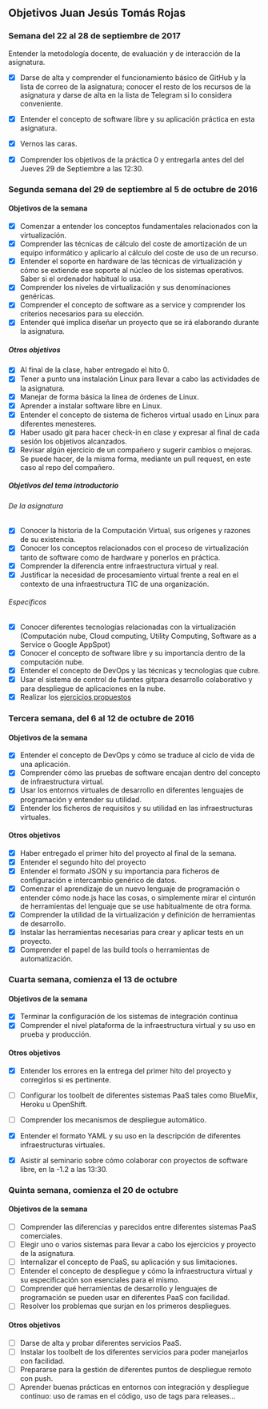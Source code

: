 ## Objetivos Juan Jesús Tomás Rojas
### Semana del 22 al 28 de septiembre de 2017
Entender la metodología docente, de evaluación y de interacción de la asignatura.

- [x] Darse de alta y comprender el funcionamiento básico de GitHub y la lista de correo de la asignatura; conocer el resto de los recursos de la asignatura y darse de alta en la lista de Telegram si lo considera conveniente.

- [x] Entender el concepto de software libre y su aplicación práctica en esta asignatura.

- [x] Vernos las caras.

- [x] Comprender los objetivos de la práctica 0 y entregarla antes del del Jueves 29 de Septiembre a las 12:30.

### Segunda semana del 29 de septiembre al 5 de octubre de 2016
#### Objetivos de la semana

- [x] Comenzar a entender los conceptos fundamentales relacionados con la virtualización.
- [x] Comprender las técnicas de cálculo del coste de amortización de un equipo informático y aplicarlo al cálculo del coste de uso de un recurso.
- [x] Entender el soporte en hardware de las técnicas de virtualización y cómo se extiende ese soporte al núcleo de los sistemas operativos. Saber si el ordenador habitual lo usa.
- [x] Comprender los niveles de virtualización y sus denominaciones genéricas.
- [x] Comprender el concepto de software as a service y comprender los criterios necesarios para su elección.
- [x] Entender qué implica diseñar un proyecto que se irá elaborando durante la asignatura.

##### Otros objetivos

- [x] Al final de la clase, haber entregado el hito 0.
- [x] Tener a punto una instalación Linux para llevar a cabo las actividades de la asignatura.
- [x] Manejar de forma básica la línea de órdenes de Linux.
- [x] Aprender a instalar software libre en Linux.
- [x] Entender el concepto de sistema de ficheros virtual usado en Linux para diferentes menesteres.
- [x] Haber usado git para hacer check-in en clase y expresar al final de cada sesión los objetivos alcanzados.
- [x] Revisar algún ejercicio de un compañero y sugerir cambios o mejoras. Se puede hacer, de la misma forma, mediante un pull request, en este caso al repo del compañero.

##### Objetivos del tema introductorio
###### De la asignatura
- [x] Conocer la historia de la Computación Virtual, sus orígenes y razones de su existencia.
- [x] Conocer los conceptos relacionados con el proceso de virtualización tanto de software como de hardware y ponerlos en práctica.
- [x] Comprender la diferencia entre infraestructura virtual y real.
- [x] Justificar la necesidad de procesamiento virtual frente a real en el contexto de una infraestructura TIC de una organización.

###### Específicos
- [x] Conocer diferentes tecnologías relacionadas con la virtualización (Computación nube, Cloud computing, Utility Computing, Software as a Service o Google AppSpot)
- [x] Conocer el concepto de software libre y su importancia dentro de la computación nube.
- [x] Entender el concepto de DevOps y las técnicas y tecnologías que cubre.
- [x] Usar el sistema de control de fuentes gitpara desarrollo colaborativo y para despliegue de aplicaciones en la nube.
- [x] Realizar los [ejercicios propuestos](https://github.com/juanjetomas/EjerciciosIV/blob/master/Tema1.md)

### Tercera semana, del 6 al 12 de octubre de 2016
#### Objetivos de la semana
- [x] Entender el concepto de DevOps y cómo se traduce al ciclo de vida de una aplicación.
- [x] Comprender cómo las pruebas de software encajan dentro del concepto de infraestructura virtual.
- [x] Usar los entornos virtuales de desarrollo en diferentes lenguajes de programación y entender su utilidad.
- [x] Entender los ficheros de requisitos y su utilidad en las infraestructuras virtuales.

#### Otros objetivos
- [x] Haber entregado el primer hito del proyecto al final de la semana.
- [x] Entender el segundo hito del proyecto
- [x] Entender el formato JSON y su importancia para ficheros de configuración e intercambio genérico de datos.
- [x] Comenzar el aprendizaje de un nuevo lenguaje de programación o entender cómo node.js hace las cosas, o simplemente mirar el cinturón de herramientas del lenguaje que se use habitualmente de otra forma.
- [x] Comprender la utilidad de la virtualización y definición de herramientas de desarrollo.
- [x] Instalar las herramientas necesarias para crear y aplicar tests en un proyecto.
- [x] Comprender el papel de las build tools o herramientas de automatización.

### Cuarta semana, comienza el 13 de octubre
#### Objetivos de la semana
- [x] Terminar la configuración de los sistemas de integración continua
- [x] Comprender el nivel plataforma de la infraestructura virtual y su uso en prueba y producción.

#### Otros objetivos
- [x] Entender los errores en la entrega del primer hito del proyecto y corregirlos si es pertinente.
- [ ] Configurar los toolbelt de diferentes sistemas PaaS tales como BlueMix, Heroku u OpenShift.
- [ ] Comprender los mecanismos de despliegue automático.
- [x] Entender el formato YAML y su uso en la descripción de diferentes infraestructuras virtuales.
- [x] Asistir al seminario sobre cómo colaborar con proyectos de software libre, en la -1.2 a las 13:30.


### Quinta semana, comienza el 20 de octubre
#### Objetivos de la semana
- [ ] Comprender las diferencias y parecidos entre diferentes sistemas PaaS comerciales.
- [ ] Elegir uno o varios sistemas para llevar a cabo los ejercicios y proyecto de la asignatura.
- [ ] Internalizar el concepto de PaaS, su aplicación y sus limitaciones.
- [ ] Entender el concepto de despliegue y cómo la infraestructura virtual y su especificación son esenciales para el mismo.
- [ ] Comprender qué herramientas de desarrollo y lenguajes de programación se pueden usar en diferentes PaaS con facilidad.
- [ ] Resolver los problemas que surjan en los primeros despliegues.

#### Otros objetivos
- [ ] Darse de alta y probar diferentes servicios PaaS.
- [ ] Instalar los toolbelt de los diferentes servicios para poder manejarlos con facilidad.
- [ ] Prepararse para la gestión de diferentes puntos de despliegue remoto con push.
- [ ] Aprender buenas prácticas en entornos con integración y despliegue continuo: uso de ramas en el código, uso de tags para releases...
